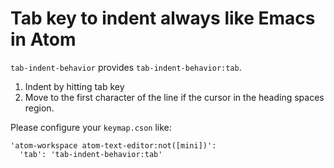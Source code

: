 # Tab key to indent always like Emacs in Atom

`tab-indent-behavior` provides `tab-indent-behavior:tab`.

1. Indent by hitting tab key
2. Move to the first character of the line if the cursor in the
heading spaces region.

Please configure your `keymap.cson` like:
```
'atom-workspace atom-text-editor:not([mini])':
  'tab': 'tab-indent-behavior:tab'
```

